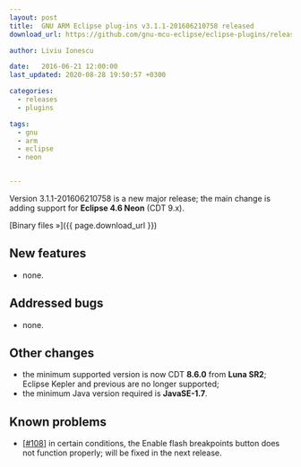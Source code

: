 ```yaml
---
layout: post
title:  GNU ARM Eclipse plug-ins v3.1.1-201606210758 released
download_url: https://github.com/gnu-mcu-eclipse/eclipse-plugins/releases/tag/v3.1.1-201606210758

author: Liviu Ionescu

date:   2016-06-21 12:00:00
last_updated: 2020-08-28 19:50:57 +0300

categories:
  - releases
  - plugins

tags:
  - gnu
  - arm
  - eclipse
  - neon


---
```


Version 3.1.1-201606210758 is a new major release; the main change is adding support for **Eclipse 4.6 Neon** (CDT 9.x).

[Binary files »]({{ page.download_url }})

## New features

- none.

## Addressed bugs

- none.

## Other changes

- the minimum supported version is now CDT **8.6.0** from **Luna SR2**; Eclipse Kepler and previous are no longer supported;
- the minimum Java version required is **JavaSE-1.7**.

## Known problems

- [[#108](https://github.com/gnu-mcu-eclipse/eclipse-plugins/issues/108)] in certain conditions, the Enable flash breakpoints button does not function properly; will be fixed in the next release.
